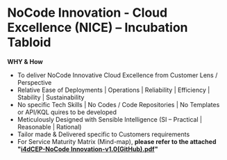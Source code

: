 # NoCode Innovation - Cloud Excellence (NICE) – Incubation Tabloid
**WHY & How**

  - To deliver NoCode Innovative Cloud Excellence from Customer Lens / Perspective
  - Relative Ease of Deployments | Operations | Reliability | Efficiency | Stability | Sustainability
  - No specific Tech Skills | No Codes / Code Repositories | No Templates or API/KQL quires to be developed
  - Meticulously Designed with Sensible Intelligence (SI – Practical | Reasonable | Rational)
  - Tailor made & Delivered specific to Customers requirements
  - For Service Maturity Matrix (Mind-map), **please refer to the attached "[i4dCEP-NoCode Innovation-v1.0(GitHub).pdf](https://github.com/i4dCEP/NICE/blob/main/i4dCEP-NoCode%20Innovation-v1.0(GitHub).pdf)"**
